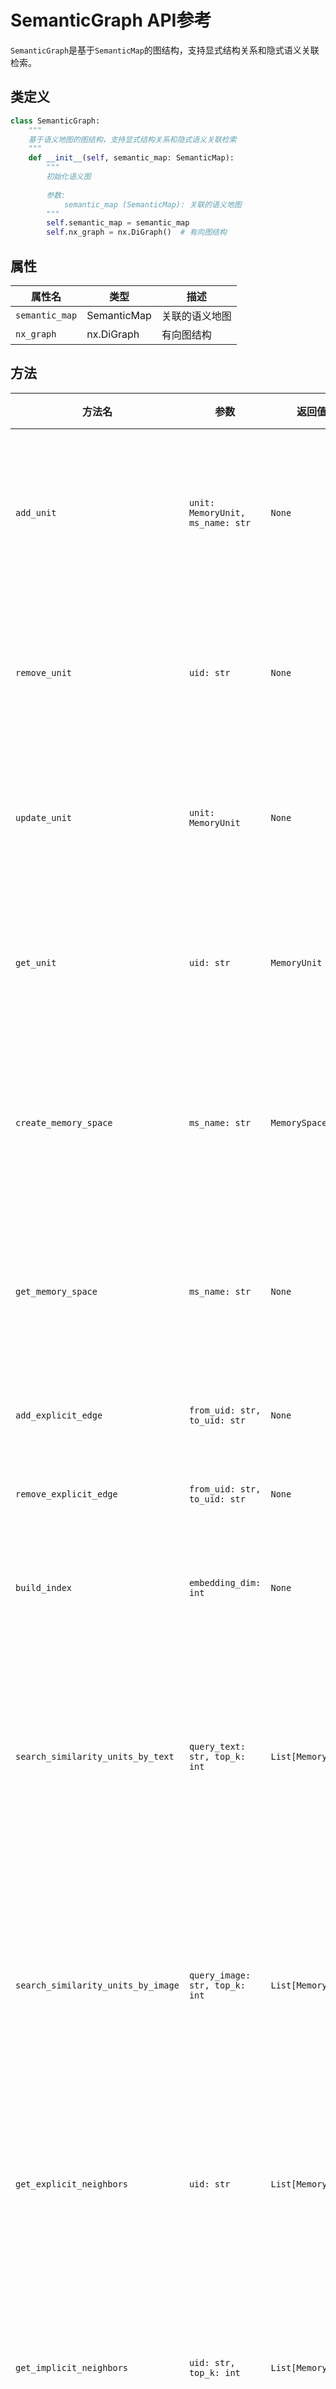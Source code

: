 
# SemanticGraph API参考

`SemanticGraph`是基于`SemanticMap`的图结构，支持显式结构关系和隐式语义关联检索。

## 类定义

```python
class SemanticGraph:
    """
    基于语义地图的图结构，支持显式结构关系和隐式语义关联检索
    """
    def __init__(self, semantic_map: SemanticMap):
        """
        初始化语义图
        
        参数:
            semantic_map (SemanticMap): 关联的语义地图
        """
        self.semantic_map = semantic_map
        self.nx_graph = nx.DiGraph()  # 有向图结构
```

## 属性

| 属性名 | 类型 | 描述 |
|--------|------|------|
| `semantic_map` | SemanticMap | 关联的语义地图 |
| `nx_graph` | nx.DiGraph | 有向图结构 |

## 方法

| 方法名 | 参数 | 返回值 | 描述 |
|--------|------|-------|------|
| `add_unit` | `unit: MemoryUnit, ms_name: str` | `None` | 向指定空间添加记忆单元 |
| `remove_unit` | `uid: str` | `None` | 删除指定UID的记忆单元 |
| `update_unit` | `unit: MemoryUnit` | `None` | 更新指定的记忆单元 |
| `get_unit` | `uid: str` | `MemoryUnit` | 获取指定UID的记忆单元 |
| `create_memory_space` | `ms_name: str` | `MemorySpace` | 创建并添加新的记忆空间 |
| `get_memory_space` | `ms_name: str` | `None` | 获取指定名称的记忆空间 |
| `add_explicit_edge` | `from_uid: str, to_uid: str` | `None` | 添加显式边 |
| `remove_explicit_edge` | `from_uid: str, to_uid: str` | `None` | 删除显式边 |
| `build_index` | `embedding_dim: int` | `None` | 构建语义图索引 |
| `search_similarity_units_by_text` | `query_text: str, top_k: int` | `List[MemoryUnit]` | 基于图结构的文本语义相似性检索 |
| `search_similarity_units_by_image` | `query_image: str, top_k: int` | `List[MemoryUnit]` | 基于图结构的图像语义相似性检索 |
| `get_explicit_neighbors` | `uid: str` | `List[MemoryUnit]` | 获取显式连接的邻近节点 |
| `get_implicit_neighbors` | `uid: str, top_k: int` | `List[MemoryUnit]` | 获取隐式语义关联的邻近节点 |

## 使用示例

```python
from hippo import SemanticMap, SemanticGraph, MemoryUnit

# 初始化语义地图与图结构
semantic_map = SemanticMap(embedding_dim=768)
semantic_graph = SemanticGraph(semantic_map)

# 创建记忆空间
space = semantic_graph.create_memory_space("文档")

# 创建记忆单元
unit1 = MemoryUnit(uid="doc1", raw_data={"text": "Python编程语言"})
unit2 = MemoryUnit(uid="doc2", raw_data={"text": "机器学习算法"})
unit3 = MemoryUnit(uid="doc3", raw_data={"text": "深度学习框架"})

# 添加记忆单元
semantic_graph.add_unit(unit1, ms_name="文档")
semantic_graph.add_unit(unit2, ms_name="文档")
semantic_graph.add_unit(unit3, ms_name="文档")

# 添加显式关系
semantic_graph.add_explicit_edge("doc1", "doc2", rel_type="相关")
semantic_graph.add_explicit_edge("doc2", "doc3", rel_type="前提")

# 构建索引
semantic_graph.build_index()

# 检索显式关联的节点
neighbors = semantic_graph.get_explicit_neighbors("doc2")

# 检索隐式语义相似的节点
similar = semantic_graph.get_implicit_neighbors("doc1", top_k=2)

# 基于文本的语义相似性检索
results = semantic_graph.search_similarity_units_by_text(
    "机器学习入门",
    top_k=3
)
```

## 注意事项

- 显式边需要手动添加，而隐式关系基于语义相似性自动计算
- 复杂图结构可能导致检索性能下降，请适当优化图的结构
- 对于大规模图，考虑使用图数据库作为后端存储
- 添加或更新节点后，需要重建索引才能反映更改
